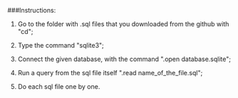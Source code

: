 ###Instructions:

1) Go to the folder with .sql files that you downloaded from the github with "cd";

2) Type the command "sqlite3";

3) Connect the given database, with the command ".open database.sqlite";

4) Run a query from the sql file itself ".read name_of_the_file.sql";

5) Do each sql file one by one.

